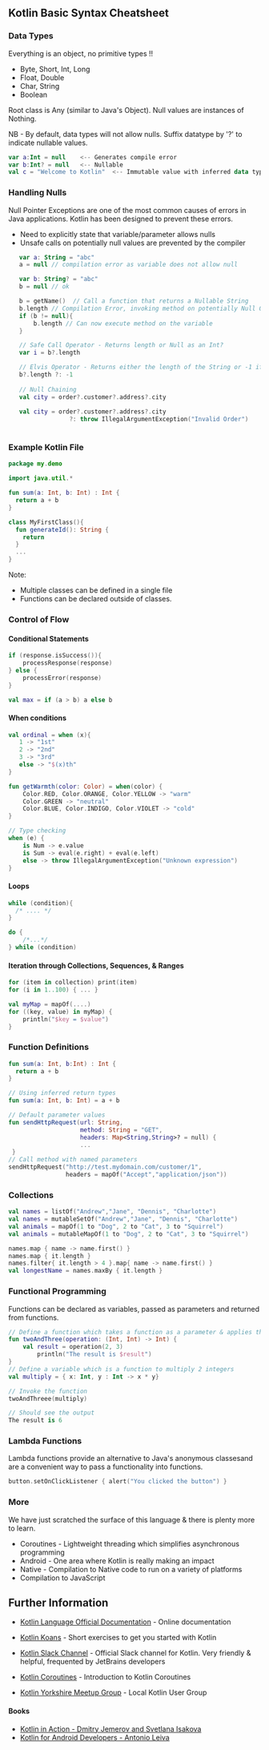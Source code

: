 ## Kotlin Basic Syntax Cheatsheet

### Data Types
Everything is an object, no primitive types !!
- Byte, Short, Int, Long
- Float, Double
- Char, String
- Boolean

Root class is Any (similar to Java's Object).  Null values are instances of Nothing.

NB - By default, data types will not allow nulls.  Suffix datatype by '?' to indicate nullable values.

```kotlin
var a:Int = null    <-- Generates compile error
var b:Int? = null   <-- Nullable 
val c = "Welcome to Kotlin"  <-- Immutable value with inferred data type of String
```

### Handling Nulls
Null Pointer Exceptions are one of the most common causes of errors in Java applications.
 Kotlin has been designed to prevent these errors. 
- Need to explicitly state that variable/parameter allows nulls
- Unsafe calls on potentially null values are prevented by the compiler

```kotlin
   var a: String = "abc"
   a = null // compilation error as variable does not allow null

   var b: String? = "abc"
   b = null // ok

   b = getName()  // Call a function that returns a Nullable String
   b.length // Compilation Error, invoking method on potentially Null Object
   if (b != null){
       b.length // Can now execute method on the variable
   }

   // Safe Call Operator - Returns length or Null as an Int?
   var i = b?.length

   // Elvis Operator - Returns either the length of the String or -1 if b is null
   b?.length ?: -1
   
   // Null Chaining
   val city = order?.customer?.address?.city
   
   val city = order?.customer?.address?.city
                 ?: throw IllegalArgumentException("Invalid Order")
   
```

### Example Kotlin File

```kotlin
package my.demo

import java.util.*

fun sum(a: Int, b: Int) : Int {
  return a + b
}

class MyFirstClass(){
  fun generateId(): String {
    return 
  }
  ...
}
```
Note:
- Multiple classes can be defined in a single file
- Functions can be declared outside of classes.

### Control of Flow
#### Conditional Statements
```kotlin
if (response.isSuccess()){
    processResponse(response)
} else {
    processError(response)
}

val max = if (a > b) a else b
```

#### When conditions
```kotlin
val ordinal = when (x){
   1 -> "1st"
   2 -> "2nd"
   3 -> "3rd"
   else -> "$(x)th"
}

fun getWarmth(color: Color) = when(color) {
    Color.RED, Color.ORANGE, Color.YELLOW -> "warm"
    Color.GREEN -> "neutral"
    Color.BLUE, Color.INDIGO, Color.VIOLET -> "cold"
}

// Type checking 
when (e) {
    is Num -> e.value
    is Sum -> eval(e.right) + eval(e.left)
    else -> throw IllegalArgumentException("Unknown expression")
}
```

#### Loops
```kotlin
while (condition){
  /* .... */
}

do {
    /*...*/
} while (condition)

```

#### Iteration through Collections, Sequences, & Ranges
```kotlin
for (item in collection) print(item)
for (i in 1..100) { ... }  

val myMap = mapOf(....)
for ((key, value) in myMap) {
    println("$key = $value")
}
```

### Function Definitions
  ```kotlin
  fun sum(a: Int, b:Int) : Int {
    return a + b
  }
  
  // Using inferred return types
  fun sum(a: Int, b: Int) = a + b
  
  // Default parameter values 
  fun sendHttpRequest(url: String,
                      method: String = "GET", 
                      headers: Map<String,String>? = null) { 
                      ...
   }  
  // Call method with named parameters
  sendHttpRequest("http://test.mydomain.com/customer/1",
                  headers = mapOf("Accept","application/json"))  
  ```

### Collections
```kotlin
val names = listOf("Andrew","Jane", "Dennis", "Charlotte")
val names = mutableSetOf("Andrew","Jane", "Dennis", "Charlotte")
val animals = mapOf(1 to "Dog", 2 to "Cat", 3 to "Squirrel")
val animals = mutableMapOf(1 to "Dog", 2 to "Cat", 3 to "Squirrel")

names.map { name -> name.first() }
names.map { it.length }
names.filter{ it.length > 4 }.map{ name -> name.first() }
val longestName = names.maxBy { it.length }
```

### Functional Programming
Functions can be declared as variables, passed as parameters and returned from functions.

```kotlin
// Define a function which takes a function as a parameter & applies the function to 2 & 3
fun twoAndThree(operation: (Int, Int) -> Int) {
    val result = operation(2, 3)
        println("The result is $result")
}
// Define a variable which is a function to multiply 2 integers
val multiply = { x: Int, y : Int -> x * y}

// Invoke the function
twoAndThreee(multiply)

// Should see the output
The result is 6
```

### Lambda Functions
Lambda functions provide an alternative to Java's anonymous classesand are a convenient way to pass a functionality into functions.

```kotlin
button.setOnClickListener { alert("You clicked the button") }


```

### More
We have just scratched the surface of this language & there is plenty more to learn.
- Coroutines - Lightweight threading which simplifies asynchronous programming
- Android - One area where Kotlin is really making an impact
- Native - Compilation to Native code to run on a variety of platforms 
- Compilation to JavaScript

## Further Information
- [Kotlin Language Official Documentation](http://kotlinlang.org/docs/reference/) - Online documentation
- [Kotlin Koans](https://try.kotlinlang.org) - Short exercises to get you started with Kotlin
- [Kotlin Slack Channel](kotlinlang.slack.com) - Official Slack channel for Kotlin.  Very friendly & helpful, frequented by JetBrains developers
- [Kotlin Coroutines](https://kotlinlang.org/docs/reference/coroutines.html) - Introduction to Kotlin Coroutines

- [Kotlin Yorkshire Meetup Group](https://www.meetup.com/Kotlin-Yorkshire-Meetup-Group/) - Local Kotlin User Group

#### Books
- [Kotlin in Action - Dmitry Jemerov and Svetlana Isakova](https://www.amazon.co.uk/Kotlin-Action-Dmitry-Jemerov/dp/1617293296)
- [Kotlin for Android Developers - Antonio Leiva](https://www.amazon.co.uk/Kotlin-Android-Developers-Learn-developing/dp/1530075610)

